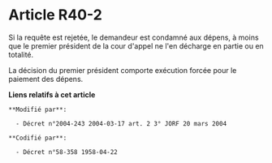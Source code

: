 # Article R40-2

Si la requête est rejetée, le demandeur est condamné aux dépens, à moins que le premier président de la cour d'appel ne l'en
décharge en partie ou en totalité.

La décision du premier président comporte exécution forcée pour le paiement des dépens.

**Liens relatifs à cet article**

	**Modifié par**:

	  - Décret n°2004-243 2004-03-17 art. 2 3° JORF 20 mars 2004

	**Codifié par**:

	  - Décret n°58-358 1958-04-22

